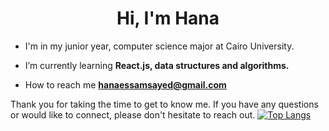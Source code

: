 <h1 align="center">Hi, I'm Hana</h1>


- I'm in my junior year, computer science major at Cairo University.

-  I’m currently learning **React.js, data structures and algorithms.**

-  How to reach me **hanaessamsayed@gmail.com**

Thank you for taking the time to get to know me. If you have any questions or would like to connect, please don't hesitate to reach out.
[![Top Langs](https://github-readme-stats.vercel.app/api/top-langs/?username=hanaessam&layout=compact&theme=vision-friendly-dark)](https://github.com/anuraghazra/github-readme-stats)

